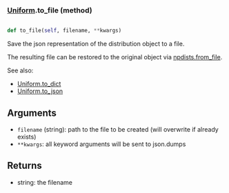 ### [Uniform](Uniform.md).to_file (method)


```py

def to_file(self, filename, **kwargs)

```



Save the json representation of the distribution object to a file.

The resulting file can be restored to the original object
via [npdists.from_file](npdists.from_file.md).

See also:

* [Uniform.to_dict](Uniform.to_dict.md)
* [Uniform.to_json](Uniform.to_json.md)

Arguments
----------
* `filename` (string): path to the file to be created (will overwrite
    if already exists)
* `**kwargs`: all keyword arguments will be sent to json.dumps

Returns
--------
* string: the filename

